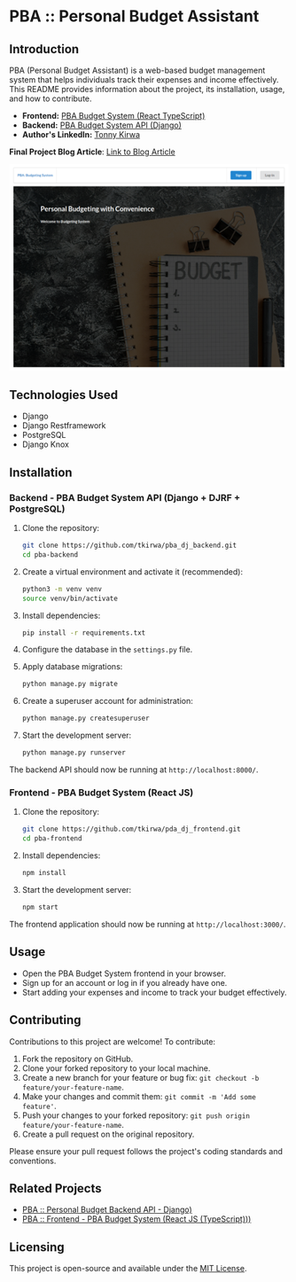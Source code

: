 # PBA :: Personal Budget Assistant

## Introduction

PBA (Personal Budget Assistant) is a web-based budget management system that helps individuals track their expenses and income effectively. This README provides information about the project, its installation, usage, and how to contribute.

- **Frontend:** [PBA Budget System (React TypeScript)](https://www.realmigo.tech/)
- **Backend:** [PBA Budget System API (Django)](https://api.realmigo.tech/admin/)
- **Author's LinkedIn:** [Tonny Kirwa](https://www.linkedin.com/in/tonny-kirwa-957ba0104/)

**Final Project Blog Article**: [Link to Blog Article](https://www.linkedin.com/pulse/pba-personal-budget-assistant-tonny-kirwa)

![PBA Screenshot](https://raw.githubusercontent.com/tkirwa/pda_dj_frontend/main/src/assets/images/pda_screenshot_2023_09_13_11_03_48.png)

## Technologies Used

- Django
- Django Restframework
- PostgreSQL
- Django Knox
  
## Installation

### Backend - PBA Budget System API (Django + DJRF + PostgreSQL)

1. Clone the repository:

   ```bash
   git clone https://github.com/tkirwa/pba_dj_backend.git
   cd pba-backend
   ```

2. Create a virtual environment and activate it (recommended):

   ```bash
   python3 -m venv venv
   source venv/bin/activate
   ```

3. Install dependencies:

   ```bash
   pip install -r requirements.txt
   ```

4. Configure the database in the `settings.py` file.

5. Apply database migrations:

   ```bash
   python manage.py migrate
   ```

6. Create a superuser account for administration:

   ```bash
   python manage.py createsuperuser
   ```

7. Start the development server:

   ```bash
   python manage.py runserver
   ```

The backend API should now be running at `http://localhost:8000/`.

### Frontend - PBA Budget System (React JS)

1. Clone the repository:

   ```bash
   git clone https://github.com/tkirwa/pda_dj_frontend.git
   cd pba-frontend
   ```

2. Install dependencies:

   ```bash
   npm install
   ```

3. Start the development server:

   ```bash
   npm start
   ```

The frontend application should now be running at `http://localhost:3000/`.

## Usage

- Open the PBA Budget System frontend in your browser.
- Sign up for an account or log in if you already have one.
- Start adding your expenses and income to track your budget effectively.

## Contributing

Contributions to this project are welcome! To contribute:

1. Fork the repository on GitHub.
2. Clone your forked repository to your local machine.
3. Create a new branch for your feature or bug fix: `git checkout -b feature/your-feature-name`.
4. Make your changes and commit them: `git commit -m 'Add some feature'`.
5. Push your changes to your forked repository: `git push origin feature/your-feature-name`.
6. Create a pull request on the original repository.

Please ensure your pull request follows the project's coding standards and conventions.

## Related Projects

- [PBA :: Personal Budget Backend API - Django)](https://github.com/tkirwa/pba_dj_backend)
- [PBA :: Frontend - PBA Budget System (React JS (TypeScript)))](https://github.com/tkirwa/pda_dj_frontend)


## Licensing

This project is open-source and available under the [MIT License](LICENSE).
